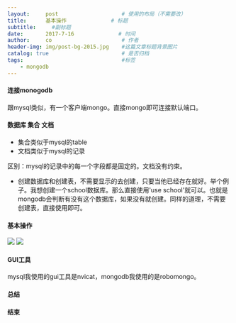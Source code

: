 ```yaml
---
layout:     post                    # 使用的布局（不需要改）
title:      基本操作              # 标题 
subtitle:     #副标题
date:       2017-7-16              # 时间
author:     co                      # 作者
header-img: img/post-bg-2015.jpg    #这篇文章标题背景图片
catalog: true                       # 是否归档
tags:                               #标签
    - mongodb
---
```


#### 连接monogodb
跟mysql类似，有一个客户端mongo。直接mongo即可连接默认端口。
#### 数据库 集合 文档
- 集合类似于mysql的table
- 文档类似于mysql的记录

区别：mysql的记录中的每一个字段都是固定的。文档没有约束。

- 创建数据库和创建表，不需要显示的去创建，只要当他已经存在就好。举个例子。我想创建一个school数据库。那么直接使用'use school'就可以。也就是mongodb会判断有没有这个数据库，如果没有就创建。同样的道理，不需要创建表，直接使用即可。

#### 基本操作
![](https://gitee.com/whatplane/resource/raw/master/img/15802027-min.png) 
![](https://gitee.com/whatplane/resource/raw/master/img/17537585-min.png) 

#### GUI工具
mysql我使用的gui工具是nvicat，mongodb我使用的是robomongo。
#### 总结

#### 结束


